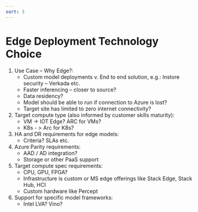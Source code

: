 ```yaml
---
sort: 3
---
```

# Edge Deployment Technology Choice

1. Use Case – Why Edge?:
    * Custom model deployments v. End to end solution, e.g.: Instore security – Verkada etc. 
    * Faster inferencing – closer to source?
    * Data residency? 
    * Model should be able to run if connection to Azure is lost?
    * Target site has limited to zero internet connectivity?
2. Target compute type (also informed by customer skills maturity): 
    * VM  -> IOT Edge? ARC for VMs?
    * K8s - > Arc for K8s?
3. HA and DR requirements for edge models:
    * Criteria? SLAs etc. 
4. Azure Parity requirements:
    * AAD / AD integration?
    * Storage or other PaaS support
5. Target compute spec requirements:
    * CPU, GPU, FPGA?
    * Infrastructure is custom or MS edge offerings like Stack Edge, Stack Hub, HCI
    * Custom hardware like Percept
6. Support for specific model frameworks:
    * Intel LVA? Vino? 
